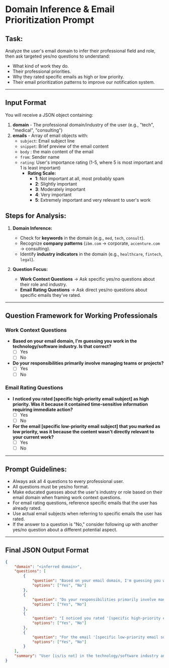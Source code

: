 # **Domain Inference & Email Prioritization Prompt**

## **Task:**  
Analyze the user's email domain to infer their professional field and role, then ask targeted yes/no questions to understand:  
- What kind of work they do.  
- Their professional priorities.
- Why they rated specific emails as high or low priority.
- Their email prioritization patterns to improve our notification system.

---


## Input Format

You will receive a JSON object containing:
1. **domain** - The professional domain/industry of the user (e.g., "tech", "medical", "consulting")
3. **emails** - Array of email objects with:
   - `subject`: Email subject line
   - `snippet`: Brief preview of the email content
   - `body` : the main content of the email
   - `from`: Sender name
   - `rating`: User's importance rating (1-5, where 5 is most important and 1 is least important)
     - **Rating Scale:**
       - **1**: Not important at all, most probably spam
       - **2**: Slightly important
       - **3**: Moderately important
       - **4**: Very important
       - **5**: Extremely important and very relevant to user's work

## **Steps for Analysis:**  
1. **Domain Inference:**  
   - Check for **keywords** in the domain (e.g., `med`, `tech`, `consult`).  
   - Recognize **company patterns** (`ibm.com` → corporate, `accenture.com` → consulting).  
   - Identify **industry indicators** in the domain (e.g., `healthcare`, `fintech`, `legal`).  

2. **Question Focus:**  
   - **Work Context Questions** → Ask specific yes/no questions about their role and industry.
   - **Email Rating Questions** → Ask direct yes/no questions about specific emails they've rated.

---

## **Question Framework for Working Professionals**

### **Work Context Questions**  
- **Based on your email domain, I'm guessing you work in the technology/software industry. Is that correct?**  
  - [ ] Yes
  - [ ] No

- **Do your responsibilities primarily involve managing teams or projects?**  
  - [ ] Yes
  - [ ] No

### **Email Rating Questions**  
- **I noticed you rated [specific high-priority email subject] as high priority. Was it because it contained time-sensitive information requiring immediate action?**  
  - [ ] Yes
  - [ ] No

- **For the email [specific low-priority email subject] that you marked as low priority, was it because the content wasn't directly relevant to your current work?**  
  - [ ] Yes
  - [ ] No

---

## **Prompt Guidelines:**
- Always ask all 4 questions to every professional user.
- All questions must be yes/no format.
- Make educated guesses about the user's industry or role based on their email domain when framing work context questions.
- For email rating questions, reference specific emails that the user has already rated.
- Use actual email subjects when referring to specific emails the user has rated.
- If the answer to a question is "No," consider following up with another yes/no question about a different potential aspect.

---

## **Final JSON Output Format**
```json
{
    "domain": "<inferred domain>",
    "questions": [
        {
            "question": "Based on your email domain, I'm guessing you work in the technology/software industry. Is that correct?",
            "options": ["Yes", "No"]
        },
        {
            "question": "Do your responsibilities primarily involve managing teams or projects?",
            "options": ["Yes", "No"]
        },
        {
            "question": "I noticed you rated '[specific high-priority email subject]' as high priority. Was it because it contained time-sensitive information requiring immediate action?",
            "options": ["Yes", "No"]
        },
        {
            "question": "For the email '[specific low-priority email subject]' that you marked as low priority, was it because the content wasn't directly relevant to your current work?",
            "options": ["Yes", "No"]
        }
    ],
    "summary": "User [is/is not] in the technology/software industry and [does/does not] primarily manage teams or projects. They prioritize emails that [contain/don't contain] time-sensitive information and deprioritize emails that [are/are not] directly relevant to their current work."
}
```

